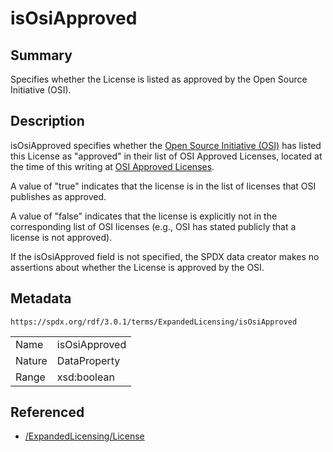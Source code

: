 <!-- Automatically generated by spec-parser v2.5.0 on 2024-08-10T18:46:28.607668+00:00 -->
<!-- SPDX-License-Identifier: Community-Spec-1.0 -->

# isOsiApproved

## Summary

Specifies whether the License is listed as approved by the
Open Source Initiative (OSI).


## Description

isOsiApproved specifies whether the
[Open Source Initiative (OSI)](https://opensource.org)
has listed this License as "approved" in their list of OSI Approved Licenses,
located at the time of this writing at
[OSI Approved Licenses](https://opensource.org/licenses).

A value of "true" indicates that the license is in the list of licenses that
OSI publishes as approved.

A value of "false" indicates that the license is explicitly not in the
corresponding list of OSI licenses (e.g., OSI has stated publicly that a
license is not approved).

If the isOsiApproved field is not specified, the SPDX data creator makes no
assertions about whether the License is approved by the OSI.


## Metadata

`https://spdx.org/rdf/3.0.1/terms/ExpandedLicensing/isOsiApproved`


| | |
|---|---|
| Name | isOsiApproved |
| Nature | DataProperty |
| Range | xsd:boolean |




## Referenced

- [/ExpandedLicensing/License](../../ExpandedLicensing/Classes/License.md)

